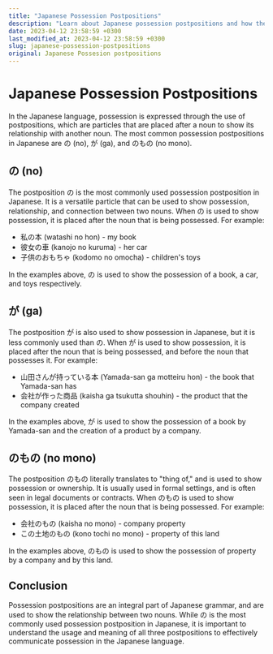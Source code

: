```yaml
---
title: "Japanese Possession Postpositions"
description: "Learn about Japanese possession postpositions and how they are used in the language."
date: 2023-04-12 23:58:59 +0300
last_modified_at: 2023-04-12 23:58:59 +0300
slug: japanese-possession-postpositions
original: Japanese Possesion postpositions
---
```

# Japanese Possession Postpositions

In the Japanese language, possession is expressed through the use of postpositions, which are particles that are placed after a noun to show its relationship with another noun. The most common possession postpositions in Japanese are の (no), が (ga), and のもの (no mono).

## の (no)

The postposition の is the most commonly used possession postposition in Japanese. It is a versatile particle that can be used to show possession, relationship, and connection between two nouns. When の is used to show possession, it is placed after the noun that is being possessed. For example:

- 私の本 (watashi no hon) - my book
- 彼女の車 (kanojo no kuruma) - her car
- 子供のおもちゃ (kodomo no omocha) - children's toys

In the examples above, の is used to show the possession of a book, a car, and toys respectively.

## が (ga)

The postposition が is also used to show possession in Japanese, but it is less commonly used than の. When が is used to show possession, it is placed after the noun that is being possessed, and before the noun that possesses it. For example:

- 山田さんが持っている本 (Yamada-san ga motteiru hon) - the book that Yamada-san has
- 会社が作った商品 (kaisha ga tsukutta shouhin) - the product that the company created

In the examples above, が is used to show the possession of a book by Yamada-san and the creation of a product by a company.

## のもの (no mono)

The postposition のもの literally translates to "thing of," and is used to show possession or ownership. It is usually used in formal settings, and is often seen in legal documents or contracts. When のもの is used to show possession, it is placed after the noun that is being possessed. For example:

- 会社のもの (kaisha no mono) - company property
- この土地のもの (kono tochi no mono) - property of this land

In the examples above, のもの is used to show the possession of property by a company and by this land.

## Conclusion

Possession postpositions are an integral part of Japanese grammar, and are used to show the relationship between two nouns. While の is the most commonly used possession postposition in Japanese, it is important to understand the usage and meaning of all three postpositions to effectively communicate possession in the Japanese language.